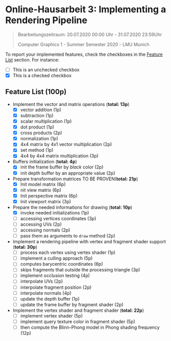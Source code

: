 # Online-Hausarbeit 3: Implementing a Rendering Pipeline

> Bearbeitungszeitraum: 20.07.2020 00:00 Uhr - 31.07.2020 23:59Uhr
>
> Computer Graphics 1 - Summer Semester 2020 - LMU Munich

To report your implemented features, check the checkboxes in the [Feature List](#feature-list) section.
For instance:

- [ ] This is an unchecked checkbox
- [x] This is a checked checkbox

## Feature List (100p)

- Implement the vector and matrix operations (**total: 13p**)
  - [x] vector addition (1p)
  - [x] subtraction (1p)
  - [x] scalar multiplication (1p)
  - [x] dot product (1p)
  - [x] cross products (2p)
  - [x] normalization (1p)
  - [x] 4x4 matrix by 4x1 vector multiplication (2p)
  - [x] set method (1p)
  - [x] 4x4 by 4x4 matrix multiplication (3p)

- Buffers initialization  (**total: 4p**)
  - [x] init the frame buffer by _black_ color (2p)
  - [x] init depth buffer by an appropriate value (2p)

- Prepare transformation matrices TO BE PROVEN(**total: 21p**)
  - [x] Init model matrix (6p)
  - [x] nit view matrix (6p)
  - [x] Init perspective matrix (6p)
  - [x] Init viewport matrix (3p)

- Prepare the needed informations for drawing (**total: 10p**)
  - [x] invoke needed initializations (1p)
  - [ ] accessing vertices coordinates (3p)
  - [ ] accessing UVs (2p)
  - [ ] accessing normals (2p)
  - [ ] pass them as arguments to `draw` method (2p)

- Implement a rendering pipeline with vertex and fragment shader support (**total: 30p**)
  - [ ] process each vertex using vertex shader (1p)
  - [ ] implement a culling approach (5p)
  - [ ] computes barycentric coordinates (6p)
  - [ ] skips fragments that outside the processing triangle (3p)
  - [ ] implement occlusion testing (4p)
  - [ ] interpolate UVs (2p)
  - [ ] interpolate fragment position (2p)
  - [ ] interpolate normals (4p)
  - [ ] update the depth buffer (1p)
  - [ ] update the frame buffer by fragment shader (2p)

- Implement the vertex shader and fragment shader (**total: 22p**)
  - [ ] implement vertex shader (5p)
  - [ ] implement query texture color in fragment shader (5p)
  - [ ] then compute the Blinn-Phong model in Phong shading frequency (12p)
